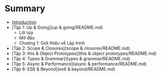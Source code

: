 # Summary

* [Introduction](README.md)
* [Tập 1: Up & Going](up & going/README.md)
   * Lời tựa
   * Mở đầu
   * Chương 1: Giới thiệu về Lập trình
* [Tập 2: Scope & Closures](scope & closures/README.md)
* [Tập 3: this & Object Prototypes](this & object prototypes/README.md)
* [Tập 4: Types & Grammar](types & grammar/README.md)
* [Tập 5: Async & Performance](async & performance/README.md)
* [Tập 6: ES6 & Beyond](es6 & beyond/README.md)

